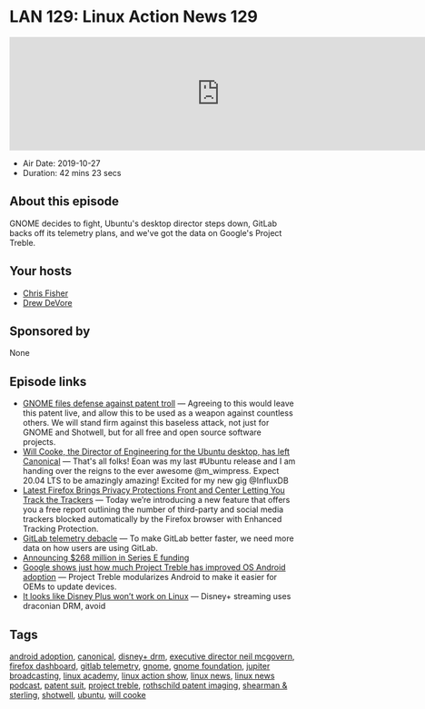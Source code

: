 # LAN 129: Linux Action News 129

<iframe src="https://player.fireside.fm/v2/DAcK9LdX+cYVccVWi?theme=dark" width="740" height="200" frameborder="0" scrolling="no"></iframe>

* Air Date: 2019-10-27
* Duration: 42 mins 23 secs

## About this episode

GNOME decides to fight, Ubuntu's desktop director steps down, GitLab backs off its telemetry plans, and we've got the data on Google's Project Treble.

## Your hosts
* [Chris Fisher](https://linuxactionnews.com/hosts/chris)
* [Drew DeVore](https://linuxactionnews.com/hosts/drewdvore)

## Sponsored by

None



## Episode links

  * [GNOME files defense against patent troll](https://www.gnome.org/news/2019/10/gnome-files-defense-against-patent-troll/# "GNOME files defense against patent troll") — Agreeing to this would leave this patent live, and allow this to be used as a weapon against countless others. We will stand firm against this baseless attack, not just for GNOME and Shotwell, but for all free and open source software projects.
  * [Will Cooke, the Director of Engineering for the Ubuntu desktop, has left Canonical](https://twitter.com/8none1/status/1186986800851640320 "Will Cooke, the Director of Engineering for the Ubuntu desktop, has left Canonical") — That's all folks! Eoan was my last #Ubuntu release and I am handing over the reigns to the ever awesome @m_wimpress. Expect 20.04 LTS to be amazingly amazing! Excited for my new gig @InfluxDB
  * [Latest Firefox Brings Privacy Protections Front and Center Letting You Track the Trackers](https://blog.mozilla.org/blog/2019/10/22/latest-firefox-brings-privacy-protections-front-and-center-letting-you-track-the-trackers/ "Latest Firefox Brings Privacy Protections Front and Center Letting You Track the Trackers") — Today we’re introducing a new feature that offers you a free report outlining the number of third-party and social media trackers blocked automatically by the Firefox browser with Enhanced Tracking Protection.
  * [GitLab telemetry debacle](https://about.gitlab.com/blog/2019/10/10/update-free-software-and-telemetry/ "GitLab telemetry debacle") — To make GitLab better faster, we need more data on how users are using GitLab. 
  * [Announcing $268 million in Series E funding](https://about.gitlab.com/blog/2019/09/17/gitlab-series-e-funding/ "Announcing $268 million in Series E funding")
  * [Google shows just how much Project Treble has improved OS Android adoption](https://www.xda-developers.com/google-project-treble-improved-os-android-adoption/ "Google shows just how much Project Treble has improved OS Android adoption") — Project Treble modularizes Android to make it easier for OEMs to update devices.
  * [It looks like Disney Plus won’t work on Linux](https://hansdegoede.livejournal.com/22338.html "It looks like Disney Plus won’t work on Linux") — Disney+ streaming uses draconian DRM, avoid 



## Tags

[android adoption](https://linuxactionnews.com/tags/android%20adoption), [canonical](https://linuxactionnews.com/tags/canonical), [disney+ drm](https://linuxactionnews.com/tags/disney+%20drm), [executive director neil mcgovern](https://linuxactionnews.com/tags/executive%20director%20neil%20mcgovern), [firefox dashboard](https://linuxactionnews.com/tags/firefox%20dashboard), [gitlab telemetry](https://linuxactionnews.com/tags/gitlab%20telemetry), [gnome](https://linuxactionnews.com/tags/gnome), [gnome foundation](https://linuxactionnews.com/tags/gnome%20foundation), [jupiter broadcasting](https://linuxactionnews.com/tags/jupiter%20broadcasting), [linux academy](https://linuxactionnews.com/tags/linux%20academy), [linux action show](https://linuxactionnews.com/tags/linux%20action%20show), [linux news](https://linuxactionnews.com/tags/linux%20news), [linux news podcast](https://linuxactionnews.com/tags/linux%20news%20podcast), [patent suit](https://linuxactionnews.com/tags/patent%20suit), [project treble](https://linuxactionnews.com/tags/project%20treble), [rothschild patent imaging](https://linuxactionnews.com/tags/rothschild%20patent%20imaging), [shearman & sterling](https://linuxactionnews.com/tags/shearman%20&%20sterling), [shotwell](https://linuxactionnews.com/tags/shotwell), [ubuntu](https://linuxactionnews.com/tags/ubuntu), [will cooke](https://linuxactionnews.com/tags/will%20cooke)